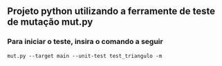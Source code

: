 ## Projeto python utilizando a ferramente de teste de mutação mut.py
### Para iniciar o teste, insira o comando a seguir
    mut.py --target main --unit-test test_triangulo -m

